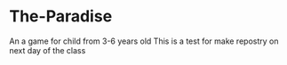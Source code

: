 # The-Paradise
An a game for child from 3-6 years old
This is a test for make repostry on next day of the class
